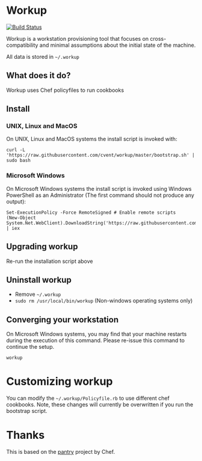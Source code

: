# Workup

[![Build Status](https://travis-ci.org/cvent/workup.svg?branch=master)](https://travis-ci.org/cvent/workup)

Workup is a workstation provisioning tool that focuses on cross-compatibility
and minimal assumptions about the initial state of the machine.

All data is stored in `~/.workup`

## What does it do?

Workup uses Chef policyfiles to run cookbooks

## Install

### UNIX, Linux and MacOS
On UNIX, Linux and MacOS systems the install script is invoked with:

    curl -L 'https://raw.githubusercontent.com/cvent/workup/master/bootstrap.sh' | sudo bash

### Microsoft Windows
On Microsoft Windows systems the install script is invoked using Windows
PowerShell as an Administrator (The first command should not produce
any output):

    Set-ExecutionPolicy -Force RemoteSigned # Enable remote scripts
    (New-Object System.Net.WebClient).DownloadString('https://raw.githubusercontent.com/cvent/workup/master/bootstrap.ps1') | iex


## Upgrading workup

Re-run the installation script above

## Uninstall workup

  * Remove `~/.workup`
  * `sudo rm /usr/local/bin/workup` (Non-windows operating systems only)

## Converging your workstation
On Microsoft Windows systems, you may find that your machine restarts during the execution of this command. Please re-issue this command to continue the setup.

    workup

# Customizing workup

You can modify the `~/.workup/Policyfile.rb` to use different chef cookbooks.
Note, these changes will currently be overwritten if you run the bootstrap script.

# Thanks

This is based on the [pantry](https://github.com/chef/pantry-chef-repo) project
by Chef.

